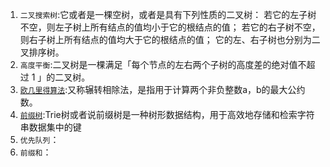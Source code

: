 1. `二叉搜索树`:它或者是一棵空树，或者是具有下列性质的二叉树： 若它的左子树不空，则左子树上所有结点的值均小于它的根结点的值； 若它的右子树不空，则右子树上所有结点的值均大于它的根结点的值； 它的左、右子树也分别为二叉排序树。
2. `高度平衡`:二叉树是一棵满足「每个节点的左右两个子树的高度差的绝对值不超过 1 」的二叉树。
3. [`欧几里得算法`](https://baike.baidu.com/item/%E6%AC%A7%E5%87%A0%E9%87%8C%E5%BE%97%E7%AE%97%E6%B3%95/1647675?fromtitle=%E8%BE%97%E8%BD%AC%E7%9B%B8%E9%99%A4%E6%B3%95&fromid=4625352&fr=aladdin):又称辗转相除法，是指用于计算两个非负整数a，b的最大公约数。
4. [`前缀树`](https://zhuanlan.zhihu.com/p/420663173):Trie树或者说前缀树是一种树形数据结构，用于高效地存储和检索字符串数据集中的键
5. `优先队列`：
6. `前缀和`：